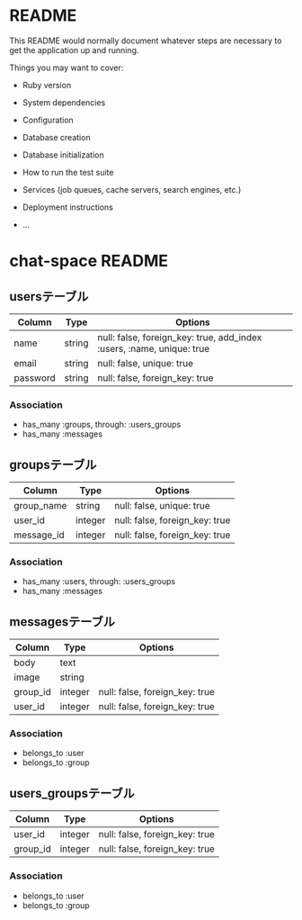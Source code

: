 # README

This README would normally document whatever steps are necessary to get the
application up and running.

Things you may want to cover:

* Ruby version

* System dependencies

* Configuration

* Database creation

* Database initialization

* How to run the test suite

* Services (job queues, cache servers, search engines, etc.)

* Deployment instructions

* ...


# chat-space README

## usersテーブル
| Column | Type | Options|
|--------|------|--------|
|name|string|null: false, foreign_key: true, add_index :users, :name, unique: true|
|email|string|null: false, unique: true|
|password|string|null: false, foreign_key: true|

### Association

- has_many :groups, through: :users_groups
- has_many :messages


## groupsテーブル

| Column | Type | Options|
|--------|------|--------|
|group_name|string|null: false, unique: true|
|user_id|integer|null: false, foreign_key: true|
|message_id|integer|null: false, foreign_key: true|

### Association

- has_many :users, through: :users_groups
- has_many :messages


## messagesテーブル

| Column | Type | Options|
|--------|------|--------|
|body|text|| 
|image|string||
|group_id|integer|null: false, foreign_key: true|
|user_id|integer|null: false, foreign_key: true|

### Association

- belongs_to :user
- belongs_to :group


## users_groupsテーブル

| Column | Type | Options|
|--------|------|--------|
|user_id|integer|null: false, foreign_key: true|
|group_id|integer|null: false, foreign_key: true|

### Association

- belongs_to :user
- belongs_to :group